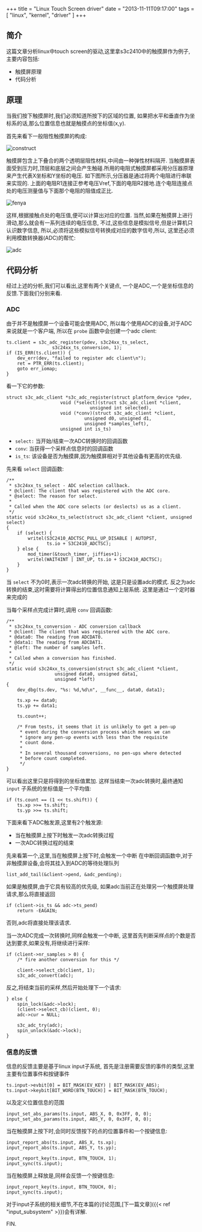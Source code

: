 +++
title = "Linux Touch Screen driver"
date = "2013-11-11T09:17:00"
tags = [ "linux", "kernel", "driver" ]
+++

## 简介

这篇文章分析linux中touch screen的驱动,这里拿s3c2410中的触摸屏作为例子,
主要内容包括:

- 触摸屏原理
- 代码分析

## 原理

当我们按下触摸屏时,我们必须知道所按下的区域的位置,
如果把水平和垂直作为坐标系的话,那么位置信息也就是触摸点的坐标值(x,y).

首先来看下一般阻性触摸屏的构成:

![construct](construct.gif)

触摸屏包含上下叠合的两个透明层阻性材料,中间由一种弹性材料隔开.
当触摸屏表面受到压力时,顶层和底层之间会产生触碰.所用的电阻式触摸屏都采用分压器原理来产生代表X坐标和Y坐标的电压.
如下图所示,分压器是通过将两个电阻进行串联来实现的.
上面的电阻R1连接正参考电压Vref,下面的电阻R2接地.连个电阻连接点处的电压测量值与下面那个电阻的阻值成正比.

![fenya](fenya.gif)

这样,根据接触点处的电压值,便可以计算出对应的位置.
当然,如果在触摸屏上进行滑动,那么就会有一系列连续的电压信息,
不过,这些信息是模拟信号,但是计算机只认识数字信息,
所以,必须将这些模拟信号转换成对应的数字信号,所以,
这里还必须利用模数转换器(ADC)的帮忙:

![adc](adc.gif)

## 代码分析

经过上述的分析,我们可以看出,这里有两个关键点,
一个是ADC,一个是坐标信息的反馈.下面我们分别来看.

### ADC

由于并不是触摸屏一个设备可能会使用ADC,
所以每个使用ADC的设备,对于ADC来说就是一个客户端,
所以在 `probe` 函数中会创建一个adc client:

```
ts.client = s3c_adc_register(pdev, s3c24xx_ts_select,
			     s3c24xx_ts_conversion, 1);
if (IS_ERR(ts.client)) {
	dev_err(dev, "failed to register adc client\n");
	ret = PTR_ERR(ts.client);
	goto err_iomap;
}
```

看一下它的参数:

```
struct s3c_adc_client *s3c_adc_register(struct platform_device *pdev,
					void (*select)(struct s3c_adc_client *client,
						       unsigned int selected),
					void (*conv)(struct s3c_adc_client *client,
						     unsigned d0, unsigned d1,
						     unsigned *samples_left),
					unsigned int is_ts)
```

- `select:` 当开始/结束一次ADC转换时的回调函数
- `conv`: 当获得一个采样点信息时的回调函数
- `is_ts`: 该设备是否为触摸屏,因为触摸屏相对于其他设备有更高的优先级.

先来看 `select` 回调函数:

```
/**
 * s3c24xx_ts_select - ADC selection callback.
 * @client: The client that was registered with the ADC core.
 * @select: The reason for select.
 *
 * Called when the ADC core selects (or deslects) us as a client.
 */
static void s3c24xx_ts_select(struct s3c_adc_client *client, unsigned select)
{
	if (select) {
		writel(S3C2410_ADCTSC_PULL_UP_DISABLE | AUTOPST,
		       ts.io + S3C2410_ADCTSC);
	} else {
		mod_timer(&touch_timer, jiffies+1);
		writel(WAIT4INT | INT_UP, ts.io + S3C2410_ADCTSC);
	}
}
```

当 `select` 不为0时,表示一次adc转换的开始,
这是只是设置adc的模式.
反之为adc转换的结束,这时需要将计算得出的位置信息通知上层系统.
这里是通过一个定时器来完成的

当每个采样点完成计算时,调用 `conv` 回调函数:

```
/**
 * s3c24xx_ts_conversion - ADC conversion callback
 * @client: The client that was registered with the ADC core.
 * @data0: The reading from ADCDAT0.
 * @data1: The reading from ADCDAT1.
 * @left: The number of samples left.
 *
 * Called when a conversion has finished.
 */
static void s3c24xx_ts_conversion(struct s3c_adc_client *client,
				  unsigned data0, unsigned data1,
				  unsigned *left)
{
	dev_dbg(ts.dev, "%s: %d,%d\n", __func__, data0, data1);

	ts.xp += data0;
	ts.yp += data1;

	ts.count++;

	/* From tests, it seems that it is unlikely to get a pen-up
	 * event during the conversion process which means we can
	 * ignore any pen-up events with less than the requisite
	 * count done.
	 *
	 * In several thousand conversions, no pen-ups where detected
	 * before count completed.
	 */
}
```

可以看出这里只是将得到的坐标值累加.
这样当结束一次adc转换时,最终通知 `input` 子系统的坐标值是一个平均值:

```
if (ts.count == (1 << ts.shift)) {
	ts.xp >>= ts.shift;
	ts.yp >>= ts.shift;
```

下面来看下ADC触发源,这里有2个触发源:

- 当在触摸屏上按下时触发一次adc转换过程
- 一次ADC转换过程的结束

先来看第一个,这里,当在触摸屏上按下时,会触发一个中断
在中断回调函数中,对于非触摸屏设备,会将其挂入到ADC的等待处理队列

```
list_add_tail(&client->pend, &adc_pending);
```

如果是触摸屏,由于它具有较高的优先级,
如果adc当前正在处理另一个触摸屏处理请求,那么将直接返回

```
if (client->is_ts && adc->ts_pend)
	return -EAGAIN;
```

否则,adc将直接处理该请求.

当一次ADC完成一次转换时,同样会触发一个中断,
这里首先判断采样点的个数是否达到要求,如果没有,将继续进行采样:

```
if (client->nr_samples > 0) {
	/* fire another conversion for this */

	client->select_cb(client, 1);
	s3c_adc_convert(adc);
```

反之,将结束当前的采样,然后开始处理下一个请求:

```
} else {
	spin_lock(&adc->lock);
	(client->select_cb)(client, 0);
	adc->cur = NULL;

	s3c_adc_try(adc);
	spin_unlock(&adc->lock);
}
```

### 信息的反馈

信息的反馈主要是基于linux input子系统,
首先是注册需要反馈的事件的类型,这里主要有位置事件和按键事件

```
ts.input->evbit[0] = BIT_MASK(EV_KEY) | BIT_MASK(EV_ABS);
ts.input->keybit[BIT_WORD(BTN_TOUCH)] = BIT_MASK(BTN_TOUCH);
```

以及定义位置信息的范围

```
input_set_abs_params(ts.input, ABS_X, 0, 0x3FF, 0, 0);
input_set_abs_params(ts.input, ABS_Y, 0, 0x3FF, 0, 0);
```

当在触摸屏上按下时,会同时反馈按下的点的位置事件和一个按键信息:

```
input_report_abs(ts.input, ABS_X, ts.xp);
input_report_abs(ts.input, ABS_Y, ts.yp);

input_report_key(ts.input, BTN_TOUCH, 1);
input_sync(ts.input);
```

当在触摸屏上释放是,同样会反馈一个按键信息:

```
input_report_key(ts.input, BTN_TOUCH, 0);
input_sync(ts.input);
```

对于input子系统的相关细节,不在本篇的讨论范围,[下一篇文章]({{< ref "input_subsystem" >}})会有详解.

FIN.
